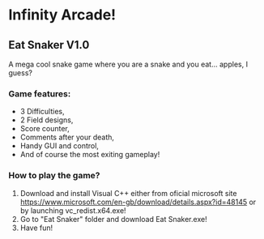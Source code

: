 # Infinity Arcade!
## Eat Snaker V1.0
A mega cool snake game where you are a snake and you eat... apples, I guess?
### Game features:
- 3 Difficulties,
- 2 Field designs,
- Score counter,
- Comments after your death,
- Handy GUI and control,
- And of course the most exiting gameplay!
### How to play the game?
1. Download and install Visual C++ either from oficial microsoft site https://www.microsoft.com/en-gb/download/details.aspx?id=48145 or by launching vc_redist.x64.exe!
2. Go to "Eat Snaker" folder and download Eat Snaker.exe!
3. Have fun!
